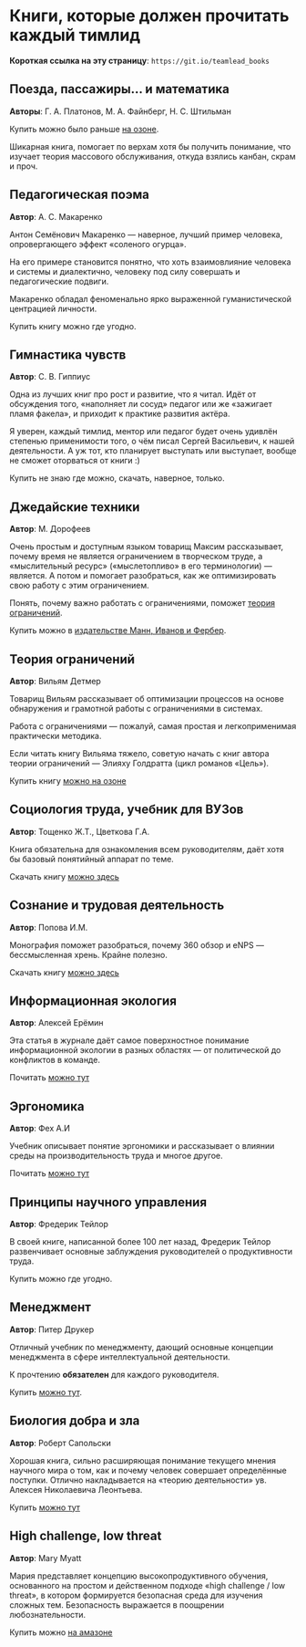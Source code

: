 # Книги, которые должен прочитать каждый тимлид

**Короткая ссылка на эту страницу**: `https://git.io/teamlead_books`

## Поезда, пассажиры... и математика

**Авторы**: Г. А. Платонов, М. А. Файнберг, Н. С. Штильман

Купить можно было раньше [на озоне](https://www.ozon.ru/context/detail/id/20394638/).

Шикарная книга, помогает по верхам хотя бы получить понимание, что изучает теория массового обслуживания, откуда взялись канбан, скрам и проч.

## Педагогическая поэма

**Автор**: А. С. Макаренко

Антон Семёнович Макаренко — наверное, лучший пример человека, опровергающего эффект «соленого огурца».

На его примере становится понятно, что хоть взаимовлияние человека и системы и диалектично, человеку под силу совершать и педагогические подвиги.

Макаренко обладал феноменально ярко выраженной гуманистической центрацией личности.

Купить книгу можно где угодно.

## Гимнастика чувств

**Автор**: С. В. Гиппиус

Одна из лучших книг про рост и развитие, что я читал. Идёт от обсуждения того, «наполняет ли сосуд» педагог или же «зажигает пламя факела», и приходит к практике развития актёра.

Я уверен, каждый тимлид, ментор или педагог будет очень удивлён степенью применимости того, о чём писал Сергей Васильевич, к нашей деятельности. А уж тот, кто планирует выступать или выступает, вообще не сможет оторваться от книги :)

Купить не знаю где можно, скачать, наверное, только.

## Джедайские техники

**Автор**: М. Дорофеев

Очень простым и доступным языком товарищ Максим рассказывает, почему время не является ограничением в творческом труде, а «мыслительный ресурс» («мыслетопливо» в его терминологии) — является. А потом и помогает разобраться, как же оптимизировать свою работу с этим ограничением.

Понять, почему важно работать с ограничениями, поможет [теория ограничений](#теория-ограничений).

Купить можно в [издательстве Манн, Иванов и Фербер](https://www.mann-ivanov-ferber.ru/books/dzhedajskie-texniki/).

## Теория ограничений

**Автор**: Вильям Детмер

Товарищ Вильям рассказывает об оптимизации процессов на основе обнаружения и грамотной работы с ограничениями в системах.

Работа с ограничениями — пожалуй, самая простая и легкоприменимая практически методика.

Если читать книгу Вильяма тяжело, советую начать с книг автора теории ограничений — Элияху Голдратта (цикл романов «Цель»).

Купить книгу [можно на озоне](https://www.ozon.ru/context/detail/id/5288956/)

## Социология труда, учебник для ВУЗов

**Автор**: Тощенко Ж.Т., Цветкова Г.А.

Книга обязательна для ознакомления всем руководителям, даёт хотя бы базовый понятийный аппарат по теме.

Скачать книгу [можно здесь](https://www.isras.ru/files/File/publ/Toschenko_Zvetkova_soc_truda.pdf)

## Сознание и трудовая деятельность

**Автор**: Попова И.М.

Монография поможет разобраться, почему 360 обзор и eNPS — бессмысленная хрень. Крайне полезно.

Скачать книгу [можно здесь](http://sociolog.od.ua/docs/1985-soznanie-i-dejatelnost.pdf)

## Информационная экология

**Автор**: Алексей Ерёмин

Эта статья в журнале даёт самое поверхностное понимание информационной экологии в разных областях — от политической до конфликтов в команде.

Почитать [можно тут](https://www.researchgate.net/profile/Eryomin-Alexey/publication/240515256_Eryomin_A_Information_ecology_-_A_viewpoint/links/02e7e52ab73c81fe3e000000/Eryomin-A-Information-ecology-A-viewpoint.pdf?origin=publication_detail)

## Эргономика

**Автор**: Фех А.И

Учебник описывает понятие эргономики и рассказывает о влиянии среды на производительность труда и многое другое.

Почитать [можно тут](https://portal.tpu.ru/SHARED/f/FEHAI/for_students/Tab2/Tab2/IK_Fekh.pdf)

## Принципы научного управления

**Автор**: Фредерик Тейлор

В своей книге, написанной более 100 лет назад, Фредерик Тейлор развенчивает основные заблуждения руководителей о продуктивности труда.

Купить можно где угодно.

## Менеджмент

**Автор**: Питер Друкер

Отличный учебник по менеджменту, дающий основные концепции менеджмента в сфере интеллектуальной деятельности.

К прочтению **обязателен** для каждого руководителя.

Купить [можно тут](https://www.labirint.ru/books/231614/).

## Биология добра и зла

**Автор**: Роберт Сапольски

Хорошая книга, сильно расширяющая понимание текущего мнения научного мира о том, как и почему человек совершает определённые поступки. Отлично накладывается на «теорию деятельности» ув. Алексея Николаевича Леонтьева.

Купить [можно тут](https://www.litres.ru/robert-sapolski/biologiya-dobra-i-zla-kak-nauka-obyasnyaet-nashi-postupki/)

## High challenge, low threat

**Автор**: Mary Myatt

Мария представляет концепцию высокопродуктивного обучения, основанного на простом и действенном подходе «high challenge / low threat», в котором формируется безопасная среда для изучения сложных тем. Безопасность выражается в поощрении любознательности.

Купить можно [на амазоне](https://www.amazon.com/High-Challenge-Low-Threat-Leaders/dp/190971786X)
